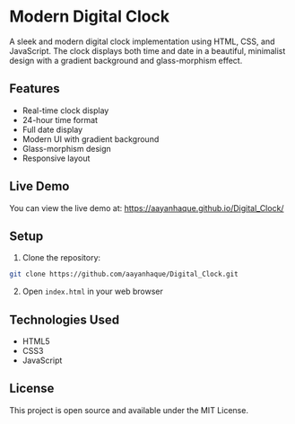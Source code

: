 # Modern Digital Clock

A sleek and modern digital clock implementation using HTML, CSS, and JavaScript. The clock displays both time and date in a beautiful, minimalist design with a gradient background and glass-morphism effect.

## Features

- Real-time clock display
- 24-hour time format
- Full date display
- Modern UI with gradient background
- Glass-morphism design
- Responsive layout

## Live Demo

You can view the live demo at: https://aayanhaque.github.io/Digital_Clock/

## Setup

1. Clone the repository:
```bash
git clone https://github.com/aayanhaque/Digital_Clock.git
```

2. Open `index.html` in your web browser

## Technologies Used

- HTML5
- CSS3
- JavaScript

## License

This project is open source and available under the MIT License. 